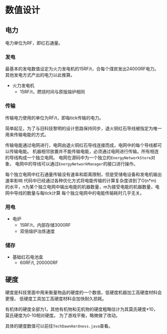 # 数值设计  

## 电力  

电力单位为RF，即红石通量。

### 发电  

最基本的发电数值设定为火力发电机的15RF/t，合每个煤炭发出24000RF电力。
其他发电方式产出的电力以此推算。  

- 火力发电机
  - 15RF/t，燃烧时间与原版熔炉相同

### 传输

传输电力使用的单位为RF/t，即每tick传输的电力。  

简单起见，为了与旧科技黎明的设计思路保持同步，退火铜红石导线被指定为唯一用来传输电能的方式。

传输电能通过电网进行，电网由退火铜红石导线连接而成，电网中的每个导线都可以传输电能。
机器相邻放置并不能传输电能，必须通过电网进行传输。所有相连的导线构成一个独立电网。
电网在源码中为一个独立的`EnergyNetworkStore`对象，
电网中的导线可以通过`EnergyNetworkManager`的接口进行操作。

每个独立电网中红石通量传输没有速率和距离限制，但是受储电设备和发电机输出速率影响
代码中已经通过各种优化方式将电能传输的计算复杂度讲到了O(n*m)
的水平，n为某个独立电网中输出电能的机器数量，m为接受电能的机器数量，电网中导线的数量与每tick计算
每个独立电网中的电能传输耗时几乎无关。

### 用电

- 电炉
  - 15RF/t，内部存储3000RF
  - 双倍熔炉冶炼速度

### 储存

- 基础红石电池盒
  - 60RF/t, 200000RF


## 硬度

硬度是科技里面中用来衡量物品的硬度的一个数值，低硬度机器加工高硬度材料会更慢，
低硬度工具加工高硬度材料会加快耐久损耗。

有机体的硬度全部为1，其他有机物和无机物的硬度粗略估计为其莫氏硬度*10，莫氏硬度为0-10相对硬度。
为了游戏平衡，略微做了改动。

具体的硬度数值可以前往`TechDawnHardness.java`查看。